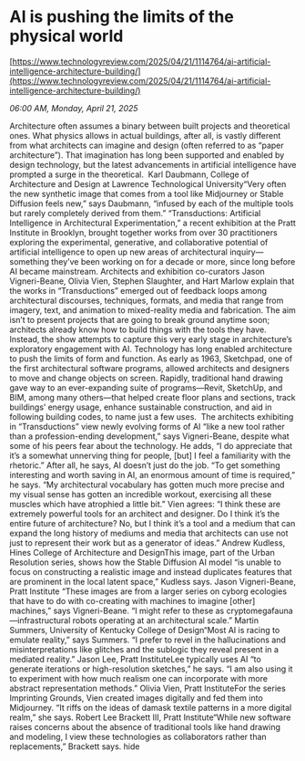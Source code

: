 # AI is pushing the limits of the physical world

[https://www.technologyreview.com/2025/04/21/1114764/ai-artificial-intelligence-architecture-building/](https://www.technologyreview.com/2025/04/21/1114764/ai-artificial-intelligence-architecture-building/)

*06:00 AM, Monday, April 21, 2025*

Architecture often assumes a binary between built projects and theoretical ones. What physics allows in actual buildings, after all, is vastly different from what architects can imagine and design (often referred to as “paper architecture”). That imagination has long been supported and enabled by design technology, but the latest advancements in artificial intelligence have prompted a surge in the theoretical.  Karl Daubmann, College of Architecture and Design at Lawrence Technological University“Very often the new synthetic image that comes from a tool like Midjourney or Stable Diffusion feels new,” says Daubmann, “infused by each of the multiple tools but rarely completely derived from them.” “Transductions: Artificial Intelligence in Architectural Experimentation,” a recent exhibition at the Pratt Institute in Brooklyn, brought together works from over 30 practitioners exploring the experimental, generative, and collaborative potential of artificial intelligence to open up new areas of architectural inquiry—something they’ve been working on for a decade or more, since long before AI became mainstream. Architects and exhibition co-­curators Jason Vigneri-Beane, Olivia Vien, Stephen Slaughter, and Hart Marlow explain that the works in “Transductions” emerged out of feedback loops among architectural discourses, techniques, formats, and media that range from imagery, text, and animation to mixed-­reality media and fabrication. The aim isn’t to present projects that are going to break ground anytime soon; architects already know how to build things with the tools they have. Instead, the show attempts to capture this very early stage in architecture’s exploratory engagement with AI.  Technology has long enabled architecture to push the limits of form and function. As early as 1963, Sketchpad, one of the first architectural software programs, allowed architects and designers to move and change objects on screen. Rapidly, traditional hand drawing gave way to an ever-expanding suite of programs—­Revit, SketchUp, and BIM, among many others—that helped create floor plans and sections, track buildings’ energy usage, enhance sustainable construction, and aid in following building codes, to name just a few uses.  The architects exhibiting in “Trans­ductions” view newly evolving forms of AI “like a new tool rather than a profession-­ending development,” says Vigneri-Beane, despite what some of his peers fear about the technology. He adds, “I do appreciate that it’s a somewhat unnerving thing for people, [but] I feel a familiarity with the rhetoric.” After all, he says, AI doesn’t just do the job. “To get something interesting and worth saving in AI, an enormous amount of time is required,” he says. “My architectural vocabulary has gotten much more precise and my visual sense has gotten an incredible workout, exercising all these muscles which have atrophied a little bit.” Vien agrees: “I think these are extremely powerful tools for an architect and designer. Do I think it’s the entire future of architecture? No, but I think it’s a tool and a medium that can expand the long history of mediums and media that architects can use not just to represent their work but as a generator of ideas.” Andrew Kudless, Hines College of Architecture and DesignThis image, part of the Urban Resolution series, shows how the Stable Diffusion AI model “is unable to focus on constructing a realistic image and instead duplicates features that are prominent in the local latent space,” Kudless says.        Jason Vigneri-Beane, Pratt Institute “These images are from a larger series on cyborg ecologies that have to do with co-creating with machines to imagine [other] machines,” says Vigneri-Beane. “I might refer to these as cryptomegafauna—infrastructural robots operating at an architectural scale.”  Martin Summers, University of Kentucky College of Design“Most AI is racing to emulate reality,” says Summers. “I prefer to revel in the hallucinations and misinterpretations like glitches and the sublogic they reveal present in a mediated reality.” Jason Lee, Pratt InstituteLee typically uses AI “to generate iterations or high-resolution sketches,” he says. “I am also using it to experiment with how much realism one can incorporate with more abstract representation methods.”        Olivia Vien, Pratt InstituteFor the series Imprinting Grounds, Vien created images digitally and fed them into Midjourney. “It riffs on the ideas of damask textile patterns in a more digital realm,” she says. Robert Lee Brackett III, Pratt Institute“While new software raises concerns about the absence of traditional tools like hand drawing and modeling, I view these technologies as collaborators rather than replacements,” Brackett says.  hide

